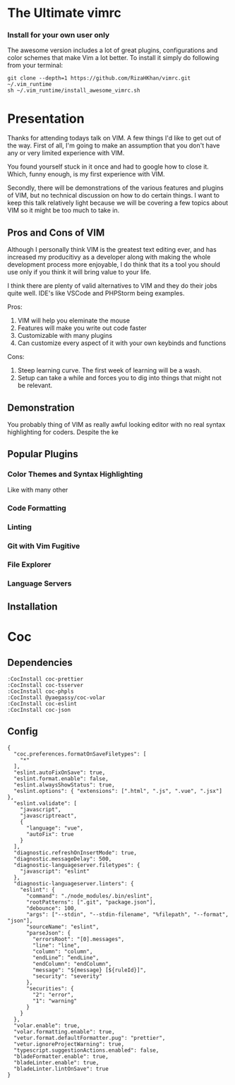 # The Ultimate vimrc

### Install for your own user only

The awesome version includes a lot of great plugins, configurations and color schemes that make Vim a lot better. To install it simply do following from your terminal:

    git clone --depth=1 https://github.com/RizaHKhan/vimrc.git ~/.vim_runtime
    sh ~/.vim_runtime/install_awesome_vimrc.sh

# Presentation

Thanks for attending todays talk on VIM. A few things I'd like to get out of the way. First of all, I'm going to make an assumption that you don't have any or very limited experience with VIM.

You found yourself stuck in it once and had to google how to close it. Which, funny enough, is my first experience with VIM.

Secondly, there will be demonstrations of the various features and plugins of VIM, but no technical discussion on how to do certain things. I want to keep this talk relatively light because we will be covering a few topics about VIM so it might be too much to take in.

## Pros and Cons of VIM

Although I personally think VIM is the greatest text editing ever, and has increased my producitivy as a developer along with making the whole development process more enjoyable, I do think that its a tool you should use only if you think it will bring value to your life.

I think there are plenty of valid alternatives to VIM and they do their jobs quite well. IDE's like VSCode and PHPStorm being examples.

Pros:

1. VIM will help you eleminate the mouse
2. Features will make you write out code faster
3. Customizable with many plugins
4. Can customize every aspect of it with your own keybinds and functions

Cons:

1. Steep learning curve. The first week of learning will be a wash.
2. Setup can take a while and forces you to dig into things that might not be relevant.

## Demonstration

You probably thing of VIM as really awful looking editor with no real syntax highlighting for coders. Despite the ke

## Popular Plugins

### Color Themes and Syntax Highlighting

Like with many other

### Code Formatting

### Linting

### Git with Vim Fugitive

### File Explorer

### Language Servers


## Installation


# Coc

## Dependencies

```
:CocInstall coc-prettier
:CocInstall coc-tsserver
:CocInstall coc-phpls
:CocInstall @yaegassy/coc-volar
:CocInstall coc-eslint
:CocInstall coc-json

```

## Config

```
{
  "coc.preferences.formatOnSaveFiletypes": [
    "*"
  ],
  "eslint.autoFixOnSave": true,
  "eslint.format.enable": false,
  "eslint.alwaysShowStatus": true,
  "eslint.options": { "extensions": [".html", ".js", ".vue", ".jsx"] },
  "eslint.validate": [
    "javascript",
    "javascriptreact",
    {
      "language": "vue",
      "autoFix": true
    }
  ],
  "diagnostic.refreshOnInsertMode": true,
  "diagnostic.messageDelay": 500,
  "diagnostic-languageserver.filetypes": {
    "javascript": "eslint"
  },
  "diagnostic-languageserver.linters": {
    "eslint": {
      "command": "./node_modules/.bin/eslint",
      "rootPatterns": [".git", "package.json"],
      "debounce": 100,
      "args": ["--stdin", "--stdin-filename", "%filepath", "--format", "json"],
      "sourceName": "eslint",
      "parseJson": {
        "errorsRoot": "[0].messages",
        "line": "line",
        "column": "column",
        "endLine”: “endLine",
        "endColumn": "endColumn",
        "message": "${message} [${ruleId}]",
        "security": "severity"
      },
      "securities": {
        "2": "error",
        "1": "warning"
      }
    }
  },
  "volar.enable": true,
  "volar.formatting.enable": true,
  "vetur.format.defaultFormatter.pug": "prettier",
  "vetur.ignoreProjectWarning": true,
  "typescript.suggestionActions.enabled": false,
  "bladeFormatter.enable": true,
  "bladeLinter.enable": true,
  "bladeLinter.lintOnSave": true
}
```
